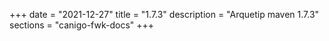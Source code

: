 +++
date        = "2021-12-27"
title       = "1.7.3"
description = "Arquetip maven 1.7.3"
sections    = "canigo-fwk-docs"
+++